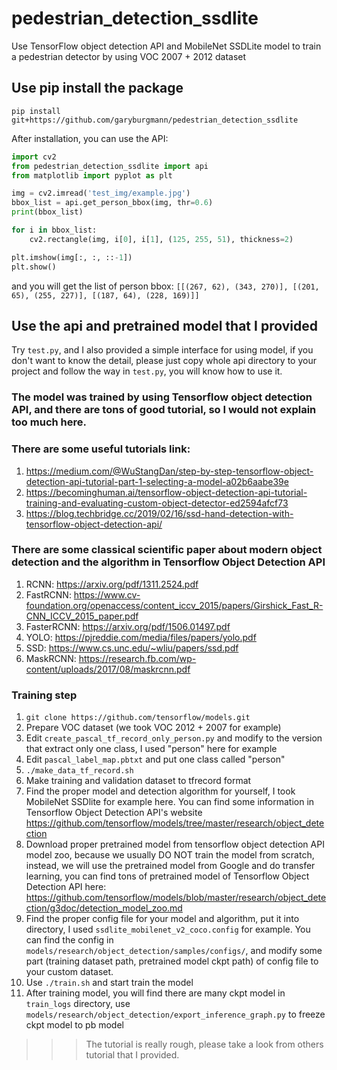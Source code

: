 # pedestrian_detection_ssdlite
Use TensorFlow object detection API and MobileNet SSDLite model to train a pedestrian detector by using VOC 2007 + 2012 dataset

## Use pip install the package

```pip install git+https://github.com/garyburgmann/pedestrian_detection_ssdlite```

After installation, you can use the API:
```python
import cv2
from pedestrian_detection_ssdlite import api
from matplotlib import pyplot as plt

img = cv2.imread('test_img/example.jpg')
bbox_list = api.get_person_bbox(img, thr=0.6)
print(bbox_list)

for i in bbox_list:
    cv2.rectangle(img, i[0], i[1], (125, 255, 51), thickness=2)

plt.imshow(img[:, :, ::-1])
plt.show()
```

and you will get the list of person bbox:
```[[(267, 62), (343, 270)], [(201, 65), (255, 227)], [(187, 64), (228, 169)]]```

## Use the api and pretrained model that I provided

Try `test.py`, and I also provided a simple interface for using model, if you don't want to know the detail, please just copy whole api directory to your project and follow the way in `test.py`, you will know how to use it.

### The model was trained by using Tensorflow object detection API, and there are tons of good tutorial, so I would not explain too much here.

### There are some useful tutorials link: 
1. https://medium.com/@WuStangDan/step-by-step-tensorflow-object-detection-api-tutorial-part-1-selecting-a-model-a02b6aabe39e
2. https://becominghuman.ai/tensorflow-object-detection-api-tutorial-training-and-evaluating-custom-object-detector-ed2594afcf73
3. https://blog.techbridge.cc/2019/02/16/ssd-hand-detection-with-tensorflow-object-detection-api/

### There are some classical scientific paper about modern object detection and the algorithm in Tensorflow Object Detection API
1. RCNN: https://arxiv.org/pdf/1311.2524.pdf
2. FastRCNN: https://www.cv-foundation.org/openaccess/content_iccv_2015/papers/Girshick_Fast_R-CNN_ICCV_2015_paper.pdf
3. FasterRCNN: https://arxiv.org/pdf/1506.01497.pdf
4. YOLO: https://pjreddie.com/media/files/papers/yolo.pdf
5. SSD: https://www.cs.unc.edu/~wliu/papers/ssd.pdf
6. MaskRCNN: https://research.fb.com/wp-content/uploads/2017/08/maskrcnn.pdf

### Training step
1. `git clone https://github.com/tensorflow/models.git`
2. Prepare VOC dataset (we took VOC 2012 + 2007 for example)
3. Edit `create_pascal_tf_record_only_person.py` and modify to the version that extract only one class, I used "person" here for example
4. Edit `pascal_label_map.pbtxt` and put one class called "person"
5. `./make_data_tf_record.sh`
6. Make training and validation dataset to tfrecord format
7. Find the proper model and detection algorithm for yourself, I took MobileNet SSDlite for example here. You can find some information in Tensorflow Object Detection API's website https://github.com/tensorflow/models/tree/master/research/object_detection
8. Download proper pretrained model from tensorflow object detection API model zoo, because we usually DO NOT train the model from scratch, instead, we will use the pretrained model from Google and do transfer learning, you can find tons of pretrained model of Tensorflow Object Detection API here: https://github.com/tensorflow/models/blob/master/research/object_detection/g3doc/detection_model_zoo.md
9. Find the proper config file for your model and algorithm, put it into directory, I used `ssdlite_mobilenet_v2_coco.config` for example. You can find the config in ```models/research/object_detection/samples/configs/```, and modify some part (training dataset path, pretrained model ckpt path) of config file to your custom dataset.
10. Use `./train.sh` and start train the model
11. After training model, you will find there are many ckpt model in `train_logs` directory, use `models/research/object_detection/export_inference_graph.py` to freeze ckpt model to pb model



>>> The tutorial is really rough, please take a look from others tutorial that I provided.
